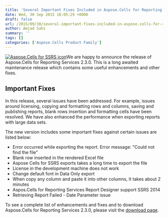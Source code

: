 ```yaml
---
title: 'Several Important Fixes Included in Aspose.Cells for Reporting Services 2.3.0'
date: Wed, 30 Sep 2015 18:05:29 +0000
draft: false
url: /2015/09/30/several-important-fixes-included-in-aspose.cells-for-reporting-services-2.3.0/
author: Amjad Sahi
summary: ''
tags: []
categories: ['Aspose.Cells Product Family']
---
```


[![Aspose.Cells for SSRS icon][1]](https://blog.aspose.com/wp-content/uploads/sites/2/2013/08/aspose-Cells-for-SSRS-e1377591440623.png)We are happy to announce the release of Aspose.Cells for Reporting Services 2.3.0. This is a long awaited maintenance release which contains some useful enhancements and other fixes.

## Important Fixes

In this release, several issues have been addressed. For example, issues around licensing, copying and formatting rows and columns, saving and publishing reports, blank rows insertion and formatting cells have been resolved. We have also enhanced the performance when exporting reports with large data sets.

The new version includes some important fixes against certain issues are listed below:

*   Error occurred while exporting the report. Error message: "Could not find the file"
*   Blank row inserted in the rendered Excel file
*   Aspose Cells for SSRS exports takes a long time to export the file
*   License in the development machine does not work
*   Change default font in Data Only export
*   When copy any column and paste it into other columns, It takes about 2 minutes
*   Aspos.Cells for Reporting Services Report Designer support SSRS 2014
*   Retrieving Report Failed - Date Parameter issue

To see a complete list of enhancements and fixes and to download Aspose.Cells for Reporting Services 2.3.0, please visit the [download page][2].




[1]: https://blog.aspose.com/wp-content/uploads/sites/2/2013/08/aspose-Cells-for-SSRS-e1377591440623.png "Aspose.Cells for SSRS icon"
[2]: http://www.aspose.com/community/files/52/ssrs-rendering-extensions/aspose.cells-for-reporting-services/entry657963.aspx





